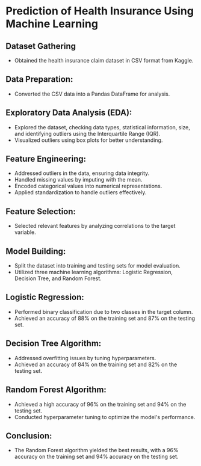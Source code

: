 # Prediction of Health Insurance Using Machine Learning

## Dataset Gathering
   - Obtained the health insurance claim dataset in CSV format from Kaggle.

## Data Preparation:
   - Converted the CSV data into a Pandas DataFrame for analysis.

## Exploratory Data Analysis (EDA):
   - Explored the dataset, checking data types, statistical information, size, and identifying outliers using the Interquartile Range (IQR).
   - Visualized outliers using box plots for better understanding.

## Feature Engineering:
   - Addressed outliers in the data, ensuring data integrity.
   - Handled missing values by imputing with the mean.
   - Encoded categorical values into numerical representations.
   - Applied standardization to handle outliers effectively.

## Feature Selection:
   - Selected relevant features by analyzing correlations to the target variable.

## Model Building:
   - Split the dataset into training and testing sets for model evaluation.
   - Utilized three machine learning algorithms: Logistic Regression, Decision Tree, and Random Forest.

## Logistic Regression:
   - Performed binary classification due to two classes in the target column.
   - Achieved an accuracy of 88% on the training set and 87% on the testing set.

## Decision Tree Algorithm:
   - Addressed overfitting issues by tuning hyperparameters.
   - Achieved an accuracy of 84% on the training set and 82% on the testing set.

## Random Forest Algorithm:
   - Achieved a high accuracy of 96% on the training set and 94% on the testing set.
   - Conducted hyperparameter tuning to optimize the model's performance.
## Conclusion:
   - The Random Forest algorithm yielded the best results, with a 96% accuracy 
    on the training set and 94% accuracy on the testing set.
    

     
